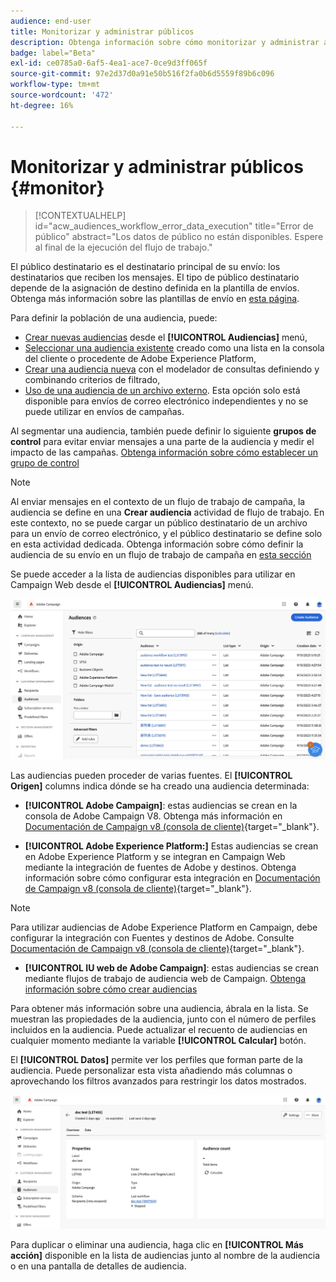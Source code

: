 ```yaml
---
audience: end-user
title: Monitorizar y administrar públicos
description: Obtenga información sobre cómo monitorizar y administrar audiencias en Adobe Campaign Web
badge: label="Beta"
exl-id: ce0785a0-6af5-4ea1-ace7-0ce9d3ff065f
source-git-commit: 97e2d37d0a91e50b516f2fa0b6d5559f89b6c096
workflow-type: tm+mt
source-wordcount: '472'
ht-degree: 16%

---
```


# Monitorizar y administrar públicos {#monitor}

>[!CONTEXTUALHELP]
>id="acw_audiences_workflow_error_data_execution"
>title="Error de público"
>abstract="Los datos de público no están disponibles. Espere al final de la ejecución del flujo de trabajo."

El público destinatario es el destinatario principal de su envío: los destinatarios que reciben los mensajes. El tipo de público destinatario depende de la asignación de destino definida en la plantilla de envíos. Obtenga más información sobre las plantillas de envío en [esta página](../msg/delivery-template.md).

Para definir la población de una audiencia, puede:

* [Crear nuevas audiencias](create-audience.md) desde el **[!UICONTROL Audiencias]** menú,
* [Seleccionar una audiencia existente](add-audience.md) creado como una lista en la consola del cliente o procedente de Adobe Experience Platform,
* [Crear una audiencia nueva](../query/query-modeler-overview.md) con el modelador de consultas definiendo y combinando criterios de filtrado,
* [Uso de una audiencia de un archivo externo](file-audience.md). Esta opción solo está disponible para envíos de correo electrónico independientes y no se puede utilizar en envíos de campañas.

Al segmentar una audiencia, también puede definir lo siguiente **grupos de control** para evitar enviar mensajes a una parte de la audiencia y medir el impacto de las campañas. [Obtenga información sobre cómo establecer un grupo de control](control-group.md)

>[!NOTE]
>
>Al enviar mensajes en el contexto de un flujo de trabajo de campaña, la audiencia se define en una **Crear audiencia** actividad de flujo de trabajo. En este contexto, no se puede cargar un público destinatario de un archivo para un envío de correo electrónico, y el público destinatario se define solo en esta actividad dedicada. Obtenga información sobre cómo definir la audiencia de su envío en un flujo de trabajo de campaña en [esta sección](../workflows/activities/build-audience.md)

Se puede acceder a la lista de audiencias disponibles para utilizar en Campaign Web desde el **[!UICONTROL Audiencias]** menú.

![](assets/audiences-list.png)

Las audiencias pueden proceder de varias fuentes. El **[!UICONTROL Origen]** columns indica dónde se ha creado una audiencia determinada:

* **[!UICONTROL Adobe Campaign]**: estas audiencias se crean en la consola de Adobe Campaign V8. Obtenga más información en [Documentación de Campaign v8 (consola de cliente)](https://experienceleague.adobe.com/docs/campaign/campaign-v8/audience/create-audiences/create-audiences.html?lang=es){target="_blank"}.

* **[!UICONTROL Adobe Experience Platform:]** Estas audiencias se crean en Adobe Experience Platform y se integran en Campaign Web mediante la integración de fuentes de Adobe y destinos. Obtenga información sobre cómo configurar esta integración en [Documentación de Campaign v8 (consola de cliente)](https://experienceleague.adobe.com/docs/campaign/campaign-v8/connect/ac-aep/ac-aep.html){target="_blank"}.

>[!NOTE]
>
>Para utilizar audiencias de Adobe Experience Platform en Campaign, debe configurar la integración con Fuentes y destinos de Adobe. Consulte [Documentación de Campaign v8 (consola de cliente)](https://experienceleague.adobe.com/docs/campaign/campaign-v8/connect/ac-aep/ac-aep.html){target="_blank"}.

* **[!UICONTROL IU web de Adobe Campaign]**: estas audiencias se crean mediante flujos de trabajo de audiencia web de Campaign. [Obtenga información sobre cómo crear audiencias](create-audience.md)

Para obtener más información sobre una audiencia, ábrala en la lista. Se muestran las propiedades de la audiencia, junto con el número de perfiles incluidos en la audiencia. Puede actualizar el recuento de audiencias en cualquier momento mediante la variable **[!UICONTROL Calcular]** botón.

El **[!UICONTROL Datos]** permite ver los perfiles que forman parte de la audiencia. Puede personalizar esta vista añadiendo más columnas o aprovechando los filtros avanzados para restringir los datos mostrados.

![](assets/audiences-details.png)

Para duplicar o eliminar una audiencia, haga clic en **[!UICONTROL Más acción]** disponible en la lista de audiencias junto al nombre de la audiencia o en una pantalla de detalles de audiencia.
